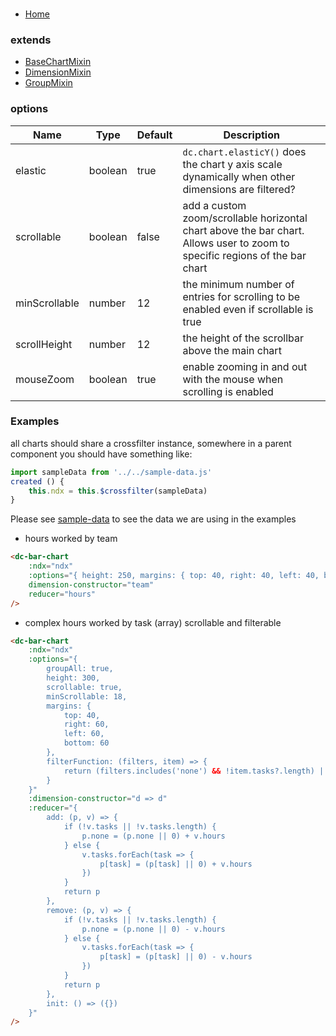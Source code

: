 ### <dc-bar-chart>
- [Home](../../../#available-components)

### extends
- [BaseChartMixin](../../mixins#base-chart)
- [DimensionMixin](../../mixins/#dimension)
- [GroupMixin]('../../mixins/#group)

### options
| Name | Type | Default | Description |
| --- | --- | --- | --- |
| elastic | boolean | true | `dc.chart.elasticY()` does the chart y axis scale dynamically when other dimensions are filtered? |
| scrollable | boolean | false | add a custom zoom/scrollable horizontal chart above the bar chart. Allows user to zoom to specific regions of the bar chart |
| minScrollable | number | 12 | the minimum number of entries for scrolling to be enabled even if scrollable is true |
| scrollHeight | number | 12 | the height of the scrollbar above the main chart |
| mouseZoom | boolean | true | enable zooming in and out with the mouse when scrolling is enabled |

### Examples
all charts should share a crossfilter instance, somewhere in a parent component you should have something like:
```javascript
import sampleData from '../../sample-data.js'
created () {
	this.ndx = this.$crossfilter(sampleData)
}
```
Please see [sample-data](../../sample-data.js) to see the data we are using in the examples

- hours worked by team
```html
<dc-bar-chart
	:ndx="ndx"
	:options="{ height: 250, margins: { top: 40, right: 40, left: 40, bottom: 40 } }"
	dimension-constructor="team"
	reducer="hours"
/>
```

- complex hours worked by task (array) scrollable and filterable
```html
<dc-bar-chart
	:ndx="ndx"
	:options="{
		groupAll: true,
		height: 300,
		scrollable: true,
		minScrollable: 18,
		margins: {
			top: 40,
			right: 60,
			left: 60,
			bottom: 60
		},
		filterFunction: (filters, item) => {
			return (filters.includes('none') && !item.tasks?.length) || item.tasks.some(task => filters.includes(task))
		}
	}"
	:dimension-constructor="d => d"
	:reducer="{
		add: (p, v) => {
			if (!v.tasks || !v.tasks.length) {
				p.none = (p.none || 0) + v.hours
			} else {
				v.tasks.forEach(task => {
					p[task] = (p[task] || 0) + v.hours
				})
			}
			return p
		},
		remove: (p, v) => {
			if (!v.tasks || !v.tasks.length) {
				p.none = (p.none || 0) - v.hours
			} else {
				v.tasks.forEach(task => {
					p[task] = (p[task] || 0) - v.hours
				})
			}
			return p
		},
		init: () => ({})
	}"
/>
```